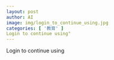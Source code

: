 ```yaml
---
layout: post
author: AI
image: img/login_to_continue_using.jpg
categories: [ '教育' ]
Login to continue using"
---
```

Login to continue using